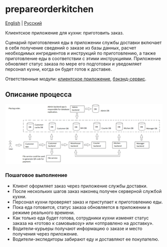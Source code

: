 # prepareorderkitchen

[English](prepareorderkitchen.md) | [Русский](prepareorderkitchen.ru.md)

Клиентское приложение для кухни: приготовить заказ.

Сценарий приготовления еды в приложении службы доставки включает в себя получение сведений о заказе из базы данных, расчет необходимых ингредиентов и инструкций по приготовлению, а также приготовление еды в соответствии с этими инструкциями.
Приложение обновляет статус заказа по мере его подготовки и уведомляет персонал кухни, когда он будет готов к доставке.

Ответственные модули: [клиентское приложение](../../frontend/kitchenclient.md), [бэкэнд-сервис](../../backend/kitchenbackend.md).

## Описание процесса

![placing_order_overall](../../img/placing_order_overall.png)

### Пошаговое выполнение

- Клиент оформляет заказ через приложение службы доставки.
- После нескольких шагов заказ наконец получен серверной службой кухни.
- Персонал кухни проверяет заказ и приступает к приготовлению еды.
- Пока еда готовится, статус заказа обновляется в приложении в режиме реального времени.
- Как только еда будет готова, сотрудники кухни изменят статус заказа на «готово к самовывозу» или «отправлено на доставку».
- Водители-курьеры получают информацию о заказе и место получения через приложение.
- Водители-экспедиторы забирают еду и доставляют ее покупателю.
